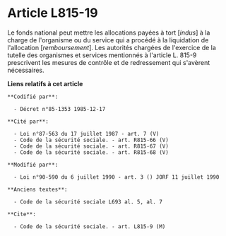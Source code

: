 # Article L815-19

Le fonds national peut mettre les allocations payées à tort [*indus*] à la charge de l'organisme ou du service qui a procédé
à la liquidation de l'allocation [*remboursement*].     Les autorités chargées de l'exercice de la tutelle des organismes et
services mentionnés à l'article L. 815-9 prescrivent les mesures de contrôle et de redressement qui s'avèrent nécessaires.

**Liens relatifs à cet article**

	**Codifié par**:

	  - Décret n°85-1353 1985-12-17

	**Cité par**:

	  - Loi n°87-563 du 17 juillet 1987 - art. 7 (V)
	  - Code de la sécurité sociale. - art. R815-66 (V)
	  - Code de la sécurité sociale. - art. R815-67 (V)
	  - Code de la sécurité sociale. - art. R815-68 (V)

	**Modifié par**:

	  - Loi n°90-590 du 6 juillet 1990 - art. 3 () JORF 11 juillet 1990

	**Anciens textes**:

	  - Code de la sécurité sociale L693 al. 5, al. 7

	**Cite**:

	  - Code de la sécurité sociale. - art. L815-9 (M)
